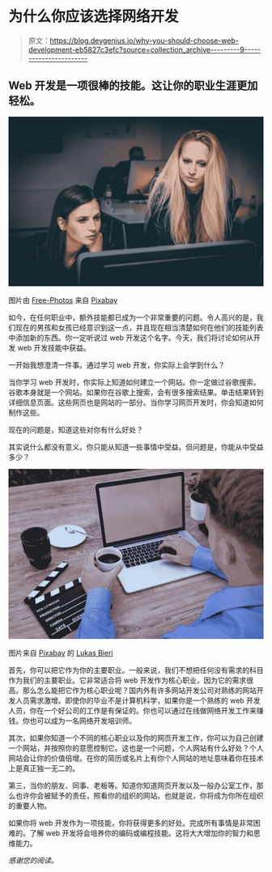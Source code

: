 # 为什么你应该选择网络开发

> 原文：<https://blog.devgenius.io/why-you-should-choose-web-development-eb5827c3efc?source=collection_archive---------9----------------------->

## Web 开发是一项很棒的技能。这让你的职业生涯更加轻松。

![](img/2c4cf3b63b6cf698a4d7f87f16870a50.png)

图片由 [Free-Photos](https://pixabay.com/photos/?utm_source=link-attribution&utm_medium=referral&utm_campaign=image&utm_content=1209678) 来自 [Pixabay](https://pixabay.com/?utm_source=link-attribution&utm_medium=referral&utm_campaign=image&utm_content=1209678)

如今，在任何职业中，额外技能都已成为一个非常重要的问题。令人高兴的是，我们现在的男孩和女孩已经意识到这一点，并且现在相当清楚如何在他们的技能列表中添加新的东西。你一定听说过 web 开发这个名字。今天，我们将讨论如何从开发 web 开发技能中获益。

一开始我想澄清一件事。通过学习 web 开发，你实际上会学到什么？

当你学习 web 开发时，你实际上知道如何建立一个网站。你一定做过谷歌搜索。谷歌本身就是一个网站。如果你在谷歌上搜索，会有很多搜索结果。单击结果转到详细信息页面。这些网页也是网站的一部分。当你学习网页开发时，你会知道如何制作这些。

现在的问题是，知道这些对你有什么好处？

其实说什么都没有意义。你只能从知道一些事情中受益。但问题是，你能从中受益多少？

![](img/e296fb0825cf7768863d3ade27321954.png)

图片来自 [Pixabay](https://pixabay.com/?utm_source=link-attribution&utm_medium=referral&utm_campaign=image&utm_content=2838939) 的 [Lukas Bieri](https://pixabay.com/users/lukasbieri-4664461/?utm_source=link-attribution&utm_medium=referral&utm_campaign=image&utm_content=2838939)

首先，你可以把它作为你的主要职业。一般来说，我们不想把任何没有需求的科目作为我们的主要职业。它非常适合将 web 开发作为核心职业，因为它的需求很高。那么怎么能把它作为核心职业呢？国内外有许多网站开发公司对熟练的网站开发人员需求激增。即使你的毕业不是计算机科学，如果你是一个熟练的 web 开发人员，你在一个好公司的工作是有保证的。你也可以通过在线做网络开发工作来赚钱。你也可以成为一名网络开发培训师。

其次，如果你知道一个不同的核心职业以及你的网页开发工作，你可以为自己创建一个网站，并按照你的意愿控制它。这也是一个问题，个人网站有什么好处？个人网站会让你的价值倍增。在你的简历或名片上有你个人网站的地址意味着你在技术上是真正独一无二的。

第三，当你的朋友、同事、老板等。知道你知道网页开发以及一般办公室工作，那么也许你会被赋予的责任，照看你的组织的网站。也就是说，你将成为你所在组织的重要人物。

如果你将 web 开发作为一项技能，你将获得更多的好处。完成所有事情是非常困难的。了解 web 开发将会培养你的编码或编程技能。这将大大增加你的智力和思维能力。

*感谢您的阅读。*